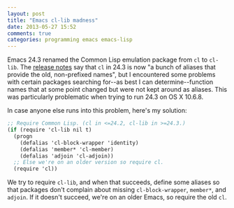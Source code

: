 ```yaml
---
layout: post
title: "Emacs cl-lib madness"
date: 2013-05-27 15:52
comments: true
categories: programming emacs emacs-lisp
---
```


Emacs 24.3 renamed the Common Lisp emulation package from `cl` to `cl-lib`. The
[release notes](http://www.gnu.org/software/emacs/NEWS.24.3) say that `cl` in
24.3 is now "a bunch of aliases that provide the old, non-prefixed names", but I
encountered some problems with certain packages searching for--as best I can
determine--function names that at some point changed but were not kept around as
aliases. This was particularly problematic when trying to run 24.3 on OS X
10.6.8.

In case anyone else runs into this problem, here's my solution:

``` scheme
;; Require Common Lisp. (cl in <=24.2, cl-lib in >=24.3.)
(if (require 'cl-lib nil t)
  (progn
    (defalias 'cl-block-wrapper 'identity)
    (defalias 'member* 'cl-member)
    (defalias 'adjoin 'cl-adjoin))
  ;; Else we're on an older version so require cl.
  (require 'cl))
```

We try to require `cl-lib`, and when that succeeds, define some aliases so that
packages don't complain about missing `cl-block-wrapper`, `member*`, and
`adjoin`. If it doesn't succeed, we're on an older Emacs, so require the old
`cl`.
